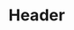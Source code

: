 <!-- TITLE: Void Soul -->
<!-- SUBTITLE: Your soul leaves, healing your body while draining your mana. -->

# Header